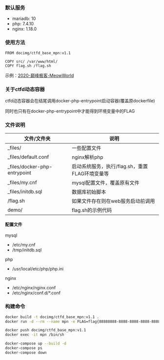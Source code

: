 ### 默认服务
- mariadb: 10
- php: 7.4.10
- nginx: 1.18.0

### 使用方法
```
FROM docimg/ctfd_base_mpn:v1.1

COPY src/ /var/www/html/
COPY flag.sh /flag.sh

```

示例：[2020-巅峰极客-MeowWorld](https://github.com/docimg/ctf_history_replay/tree/master/2020-%E5%B7%85%E5%B3%B0%E6%9E%81%E5%AE%A2/meowworld)

### 关于ctfd动态容器
ctfd动态容器会在结尾调用docker-php-entrypoint启动容器(覆盖原dockerfile)

同时也只有在docker-php-entrypoint中才能得到环境变量中的FLAG

### 文件说明

| 文件/文件夹                  | 说明                                           |
| ---------------------------- | ---------------------------------------------- |
| _files/                      | 一些配置文件                                   |
| _files/default.conf          | nginx解析php                                   |
| _files/docker-php-entrypoint | 启动系统服务，执行/flag.sh，重置FLAG环境变量等 |
| _files/my.cnf                | mysql配置文件，覆盖原有文件                    |
| _files/initdb.sql            | 数据库初始脚本                                 |
| /flag.sh                     | 如果文件存在则在web服务启动前调用              |
| demo/                        | flag.sh的示例代码                              |


#### 配置文件

mysql
- /etc/my.cnf
- /tmp/initdb.sql

php
- /usr/local/etc/php/php.ini

nginx
- /etc/nginx/nginx.conf
- /etc/nginx/conf.d/*.conf


### 构建命令
```bash
docker build -t docimg/ctfd_base_mpn:v1.1 .
docker run -d --rm --name mpn -e FLAG=flag{88888888-8888-8888-8888-888888888888} -p 6666:80 docimg/ctfd_base_mpn:v1.1

docker push docimg/ctfd_base_mpn:v1.1
docker exec -it mpn /bin/sh

docker-compose up --build -d
docker-compose ps
docker-compose down
```